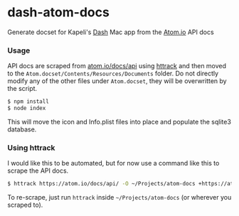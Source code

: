 # dash-atom-docs

Generate docset for Kapeli's [Dash][1] Mac app from the [Atom.io][2] API docs

### Usage

API docs are scraped from [atom.io/docs/api][3] using [httrack][4] and then moved to the
`Atom.docset/Contents/Resources/Documents` folder. Do not directly modify any of the other files
under `Atom.docset`, they will be overwritten by the script.

```bash
$ npm install
$ node index
```

This will move the icon and Info.plist files into place and populate the sqlite3 database.

### Using httrack

I would like this to be automated, but for now use a command like this to scrape the API docs.

```bash
$ httrack https://atom.io/docs/api/ -O ~/Projects/atom-docs +https://atom.io/docs/api/* -v
```

To re-scrape, just run `httrack` inside `~/Projects/atom-docs` (or wherever you scraped to).

[1]: https://kapeli.com/dash
[2]: https://atom.io/
[3]: https://atom.io/docs/api
[4]: https://www.httrack.com/
